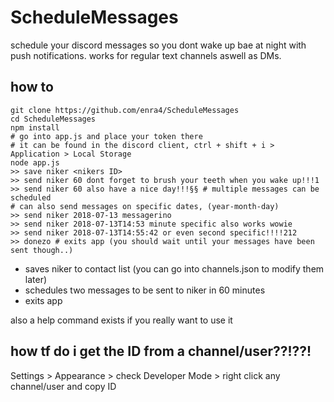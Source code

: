 # ScheduleMessages

schedule your discord messages so you dont wake up bae at night with push notifications.
works for regular text channels aswell as DMs.

## how to

```
git clone https://github.com/enra4/ScheduleMessages
cd ScheduleMessages
npm install
# go into app.js and place your token there
# it can be found in the discord client, ctrl + shift + i > Application > Local Storage
node app.js
>> save niker <nikers ID>
>> send niker 60 dont forget to brush your teeth when you wake up!!!1
>> send niker 60 also have a nice day!!!§§ # multiple messages can be scheduled
# can also send messages on specific dates, (year-month-day)
>> send niker 2018-07-13 messagerino
>> send niker 2018-07-13T14:53 minute specific also works wowie
>> send niker 2018-07-13T14:55:42 or even second specific!!!!212
>> donezo # exits app (you should wait until your messages have been sent though..)
```

* saves niker to contact list (you can go into channels.json to modify them later)
* schedules two messages to be sent to niker in 60 minutes
* exits app

also a help command exists if you really want to use it

## how tf do i get the ID from a channel/user??!??!

Settings > Appearance > check Developer Mode > right click any channel/user and copy ID
